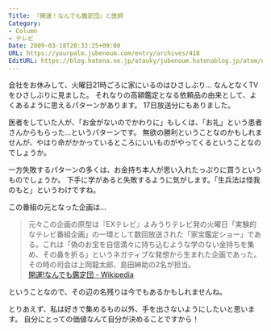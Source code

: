 ```yaml
---
Title: 『開運！なんでも鑑定団』と医師
Category:
- Column
- テレビ
Date: 2009-03-18T20:33:25+09:00
URL: https://yourpalm.jubenoum.com/entry/archives/418
EditURL: https://blog.hatena.ne.jp/atauky/jubenoum.hatenablog.jp/atom/entry/6653458415120885652
---
```


会社をお休みして、火曜日21時ごろに家にいるのはひさしぶり...
なんとなくTVをひさしぶりに見ました。
それなりの高額鑑定となる依頼品の由来として、よくあるように思えるパターンがあります。
17日放送分にもありました。
<!--more-->
医者をしていた人が、「お金がないのでかわりに」もしくは、「お礼」という患者さんからもらった...というパターンです。
無欲の勝利ということなのかもしれませんが、やはり命がかかっているところにいいものがやってくるということなのでしょうか。

一方失敗するパターンの多くは、お金持ち本人が思い入れたっぷりに買うというものでしょうか。
下手に学があると失敗するように気がします。「生兵法は怪我のもと」というわけですね。

この番組の元となった企画は...
<blockquote>元々この企画の原型は『EXテレビ』よみうりテレビ発の火曜日「実験的なテレビ番組企画」の一環として数回放送された「家宝鑑定ショー」である。これは「偽のお宝を自信満々に持ち込むような学のない金持ちを集め、その鼻を折る」というネガティブな発想から生まれた企画であった。その時の司会は上岡龍太郎、島田紳助の2名が担当。<br /><a href="http://ja.wikipedia.org/wiki/%E9%96%8B%E9%81%8B!%E3%81%AA%E3%82%93%E3%81%A7%E3%82%82%E9%91%91%E5%AE%9A%E5%9B%A3">開運!なんでも鑑定団 - Wikipedia</a></blockquote>
ということなので、その辺の名残りは今でもあるかもしれませんね。

とりあえず、私は好きで集めるもの以外、手を出さないようにしたいと思います。
自分にとっての価値なんて自分が決めることですから！
